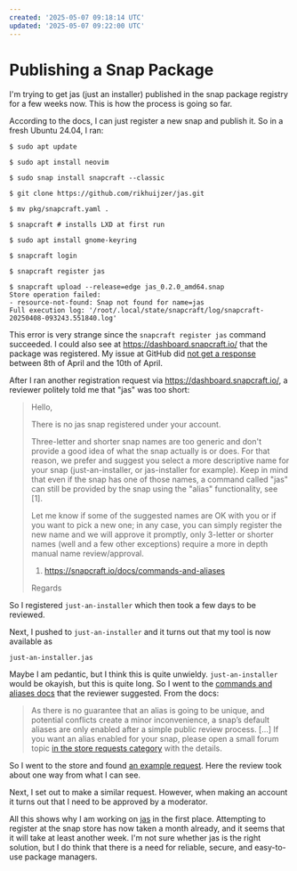 ```yaml
---
created: '2025-05-07 09:18:14 UTC'
updated: '2025-05-07 09:22:00 UTC'
---
```


# Publishing a Snap Package

I'm trying to get jas (just an installer) published in the snap package registry for a few weeks now. This is how the process is going so far.

According to the docs, I can just register a new snap and publish it.
So in a fresh Ubuntu 24.04, I ran:

```raw
$ sudo apt update

$ sudo apt install neovim

$ sudo snap install snapcraft --classic

$ git clone https://github.com/rikhuijzer/jas.git

$ mv pkg/snapcraft.yaml .

$ snapcraft # installs LXD at first run

$ sudo apt install gnome-keyring

$ snapcraft login

$ snapcraft register jas

$ snapcraft upload --release=edge jas_0.2.0_amd64.snap
Store operation failed:
- resource-not-found: Snap not found for name=jas
Full execution log: '/root/.local/state/snapcraft/log/snapcraft-20250408-093243.551840.log'
```

This error is very strange since the `snapcraft register jas` command succeeded. I could also see at <https://dashboard.snapcraft.io/> that the package was registered. My issue at GitHub did [not get a response](https://github.com/canonical/snapcraft/issues/5382) between 8th of April and the 10th of April.

After I ran another registration request via <https://dashboard.snapcraft.io/>, a reviewer politely told me that "jas" was too short:

> Hello,
>
> There is no jas snap registered under your account.
>
> Three-letter and shorter snap names are too generic and don't provide a good idea of what the snap actually is or does. For that reason, we prefer and suggest you select a more descriptive name for your snap (just-an-installer, or jas-installer for example). Keep in mind that even if the snap has one of those names, a command called "jas" can still be provided by the snap using the "alias" functionality, see [1].
>
> Let me know if some of the suggested names are OK with you or if you want to pick a new one; in any case, you can simply register the new name and we will approve it promptly, only 3-letter or shorter names (well and a few other exceptions) require a more in depth manual name review/approval.
>
> 1. https://snapcraft.io/docs/commands-and-aliases
>
> Regards

So I registered `just-an-installer` which then took a few days to be reviewed.

Next, I pushed to `just-an-installer` and it turns out that my tool is now available as

```raw
just-an-installer.jas
```

Maybe I am pedantic, but I think this is quite unwieldy. `just-an-installer` would be okayish, but this is quite long. So I went to the [commands and aliases docs](https://snapcraft.io/docs/commands-and-aliases) that the reviewer suggested.
From the docs:

> As there is no guarantee that an alias is going to be unique, and potential conflicts create a minor inconvenience, a snap’s default aliases are only enabled after a simple public review process.
> [...]
> If you want an alias enabled for your snap, please open a small forum topic [in the store requests category](https://forum.snapcraft.io/c/store-requests) with the details.

So I went to the store and found [an example request](https://forum.snapcraft.io/t/request-alias-for-genio-tools/46686). Here the review took about one way from what I can see.

Next, I set out to make a similar request.
However, when making an account it turns out that I need to be approved by a moderator.

All this shows why I am working on [jas](https://github.com/rikhuijzer/jas) in the first place.
Attempting to register at the snap store has now taken a month already, and it seems that it will take at least another week.
I'm not sure whether jas is the right solution, but I do think that there is a need for reliable, secure, and easy-to-use package managers.

